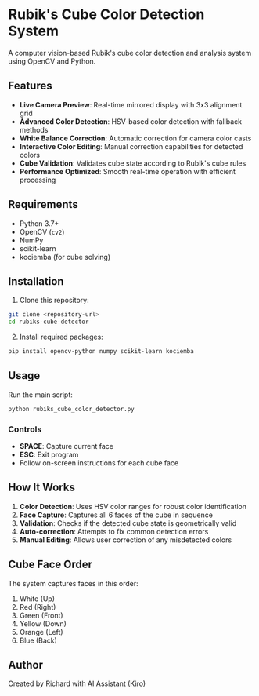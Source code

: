 # Rubik's Cube Color Detection System

A computer vision-based Rubik's cube color detection and analysis system using OpenCV and Python.

## Features

- **Live Camera Preview**: Real-time mirrored display with 3x3 alignment grid
- **Advanced Color Detection**: HSV-based color detection with fallback methods
- **White Balance Correction**: Automatic correction for camera color casts
- **Interactive Color Editing**: Manual correction capabilities for detected colors
- **Cube Validation**: Validates cube state according to Rubik's cube rules
- **Performance Optimized**: Smooth real-time operation with efficient processing

## Requirements

- Python 3.7+
- OpenCV (`cv2`)
- NumPy
- scikit-learn
- kociemba (for cube solving)

## Installation

1. Clone this repository:
```bash
git clone <repository-url>
cd rubiks-cube-detector
```

2. Install required packages:
```bash
pip install opencv-python numpy scikit-learn kociemba
```

## Usage

Run the main script:
```bash
python rubiks_cube_color_detector.py
```

### Controls
- **SPACE**: Capture current face
- **ESC**: Exit program
- Follow on-screen instructions for each cube face

## How It Works

1. **Color Detection**: Uses HSV color ranges for robust color identification
2. **Face Capture**: Captures all 6 faces of the cube in sequence
3. **Validation**: Checks if the detected cube state is geometrically valid
4. **Auto-correction**: Attempts to fix common detection errors
5. **Manual Editing**: Allows user correction of any misdetected colors

## Cube Face Order

The system captures faces in this order:
1. White (Up)
2. Red (Right) 
3. Green (Front)
4. Yellow (Down)
5. Orange (Left)
6. Blue (Back)

## Author

Created by Richard with AI Assistant (Kiro)